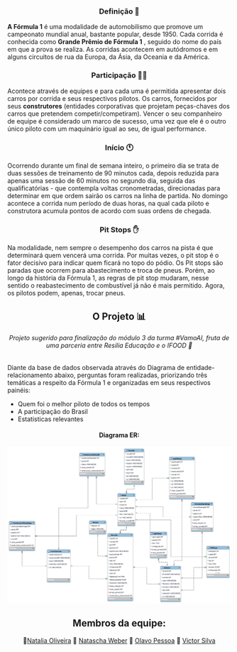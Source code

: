 <div align="center">
	
### Definição :checkered_flag:

</div>


 **A Fórmula 1** é uma modalidade de automobilismo que promove um campeonato mundial anual, bastante popular, desde 1950. Cada corrida é conhecida como **Grande Prêmio de Fórmula 1** , seguido do nome do país em que a prova se realiza. As corridas acontecem em autódromos e em alguns circuitos de rua da Europa, da Ásia, da Oceania e da América.

<div align="center">
	
### Participação :running_man:

</div>

Acontece através de equipes e para cada uma é permitida apresentar dois carros por corrida e seus respectivos pilotos. Os carros, fornecidos por seus **construtores** (entidades corporativas que projetam peças-chaves dos carros que pretendem competir/competiram). Vencer o seu companheiro de equipe é considerado um marco de sucesso, uma vez que ele é o outro único piloto com um maquinário igual ao seu, de igual performance.

<div align="center">

### Início :clock11:

</div>

Ocorrendo durante um final de semana inteiro, o primeiro dia se trata de duas sessões de treinamento de 90 minutos cada, depois reduzida para apenas uma sessão de 60 minutos no segundo dia, seguida das qualificatórias - que contempla voltas cronometradas, direcionadas para determinar em que ordem sairão os carros na linha de partida. No domingo acontece a corrida num período de duas horas, na qual cada piloto e construtora acumula pontos de acordo com suas ordens de chegada.

<div align="center">
	
### Pit Stops :raised_hand:

</div>

Na modalidade, nem sempre o desempenho dos carros na pista é que determinará quem vencerá uma corrida. Por muitas vezes, o pit stop é o fator decisivo para indicar quem ficará no topo do pódio. Os Pit stops são paradas que ocorrem para abastecimento e troca de pneus. Porém, ao longo da história da Fórmula 1, as regras de pit stop mudaram, nesse sentido o 	reabastecimento de combustível já não é mais permitido. Agora, os pilotos podem, apenas, trocar pneus.


<div align="center">
	
## O Projeto  :bar_chart:
	
###### Projeto sugerido para finalização do módulo 3 da turma #VamoAI, fruta de uma parceria entre Resilia Educação e o IFOOD :rocket:

</div>

Diante da base de dados observada através do Diagrama de entidade-relacionamento abaixo, perguntas foram realizadas, priorizando três temáticas a respeito da Fórmula 1 e organizadas em seus respectivos painéis: 

+ Quem foi o melhor piloto de todos os tempos
+ A participação do Brasil
+ Estatisticas relevantes


<div align="center">
	
#### Diagrama ER:

</div>

![Diagrama](https://github.com/natfontanesi/projeto_modulo_3/blob/main/Diagrama/diagama_png.png?raw=true)

<div align="center">

## Membros da equipe:  
👥[Natalia Oliveira](https://github.com/Natalia-oli)  👥 [Natascha Weber](https://github.com/natfontanesi) 👥 [Olavo Pessoa](https://github.com/Olavo5) 👥 [Victor Silva](https://github.com/victorsilvajc021)  
 </div>
